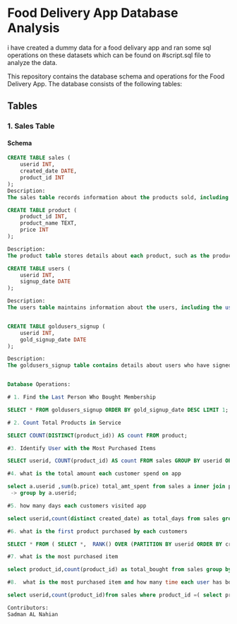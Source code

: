 # Food Delivery App Database Analysis
i have created a dummy data for a food delivary app and ran some sql operations on these datasets which can be found on #script.sql file to analyze the data. 

This repository contains the database schema and operations for the Food Delivery App. The database consists of the following tables:

## Tables

### 1. Sales Table

#### Schema

```sql
CREATE TABLE sales (
    userid INT,
    created_date DATE,
    product_id INT
);
Description:
The sales table records information about the products sold, including the user ID, creation date, and product ID.

CREATE TABLE product (
    product_id INT,
    product_name TEXT,
    price INT
);

Description:
The product table stores details about each product, such as the product ID, product name, and price.

CREATE TABLE users (
    userid INT,
    signup_date DATE
);

Description:
The users table maintains information about the users, including the user ID and signup date.


CREATE TABLE goldusers_signup (
    userid INT,
    gold_signup_date DATE
);

Description:
The goldusers_signup table contains details about users who have signed up for a premium or gold membership, including the user ID and gold signup date.


Database Operations:

# 1. Find the Last Person Who Bought Membership

SELECT * FROM goldusers_signup ORDER BY gold_signup_date DESC LIMIT 1;

# 2. Count Total Products in Service

SELECT COUNT(DISTINCT(product_id)) AS count FROM product;

#3. Identify User with the Most Purchased Items

SELECT userid, COUNT(product_id) AS count FROM sales GROUP BY userid ORDER BY count DESC LIMIT 1;

#4. what is the total amount each customer spend on app

select a.userid ,sum(b.price) total_amt_spent from sales a inner join product b on a.product_id=b.product_id
 -> group by a.userid;

#5. how many days each customers visited app

select userid,count(distinct created_date) as total_days from sales group by userid;

#6. what is the first product purchased by each customers

SELECT * FROM ( SELECT *,  RANK() OVER (PARTITION BY userid ORDER BY created_date) AS rnk FROM sales ) a WHERE rnk = 1;

#7. what is the most purchased item

select product_id,count(product_id) as total_bought from sales group by product_id limit 1;

#8.  what is the most purchased item and how many time each user has bought it

select userid,count(product_id)from sales where product_id =( select product_id from sales group by product_id limit 1) group by userid;

Contributors:
Sadman AL Nahian